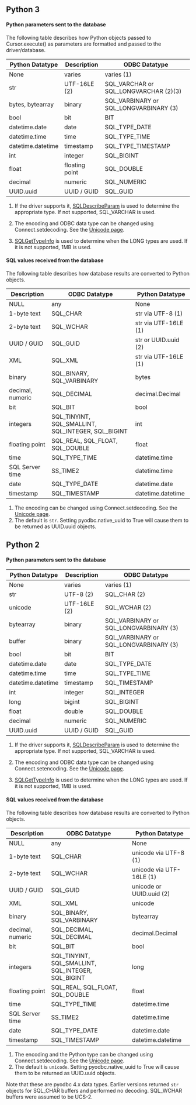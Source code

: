 ## Python 3

#### Python parameters sent to the database

The following table describes how Python objects passed to Cursor.execute() as parameters are formatted and passed to the driver/database.

| Python Datatype | Description | ODBC Datatype |
| --- | --- | --- |
| None | varies | varies (1) |
| str | UTF-16LE (2) | SQL_VARCHAR or SQL_LONGVARCHAR (2)(3) |
| bytes, bytearray | binary | SQL_VARBINARY or SQL_LONGVARBINARY (3) |
| bool | bit | BIT |
| datetime.date | date | SQL_TYPE_DATE |
| datetime.time | time | SQL_TYPE_TIME |
| datetime.datetime | timestamp | SQL_TYPE_TIMESTAMP |
| int | integer | SQL_BIGINT |
| float | floating point | SQL_DOUBLE |
| decimal | numeric | SQL_NUMERIC |
| UUID.uuid | UUID / GUID | SQL_GUID |

1. If the driver supports it, [SQLDescribeParam](https://msdn.microsoft.com/en-us/library/ms710188.aspx) is used to determine the appropriate type. If not supported, SQL_VARCHAR is used.

2. The encoding and ODBC data type can be changed using Connect.setdecoding.  See
   the [Unicode page](Unicode).

3. [SQLGetTypeInfo](https://msdn.microsoft.com/en-us/library/ms714632.aspx) is used to determine when the LONG types are used.  If it is not supported, 1MB is used.

#### SQL values received from the database

The following table describes how database results are converted to Python objects.

| Description | ODBC Datatype | Python Datatype |
|-------------|----------------|------------------|
| NULL | any | None |
| 1-byte text | SQL_CHAR | str via UTF-8 (1) |
| 2-byte text | SQL_WCHAR | str via UTF-16LE (1) |
| UUID / GUID | SQL_GUID | str or UUID.uuid (2) |
| XML | SQL_XML | str via UTF-16LE (1) |
| binary | SQL_BINARY, SQL_VARBINARY | bytes |
| decimal, numeric | SQL_DECIMAL | decimal.Decimal |
| bit | SQL_BIT | bool |
| integers | SQL_TINYINT, SQL_SMALLINT, SQL_INTEGER, SQL_BIGINT | int |
| floating point | SQL_REAL, SQL_FLOAT, SQL_DOUBLE | float |
| time | SQL_TYPE_TIME | datetime.time |
| SQL Server time | SS_TIME2 | datetime.time |
| date | SQL_TYPE_DATE | datetime.date |
| timestamp | SQL_TIMESTAMP | datetime.datetime |

1. The encoding can be changed using Connect.setdecoding.  See the [Unicode page](Unicode).
2. The default is `str`.  Setting pyodbc.native_uuid to True will cause them to be returned as UUID.uuid objects.


## Python 2

#### Python parameters sent to the database

| Python Datatype | Description | ODBC Datatype |
|------------------|-------------|----------------|
| None | varies | varies (1) |
| str | UTF-8 (2) | SQL_CHAR (2) |
| unicode | UTF-16LE (2) | SQL_WCHAR (2) |
| bytearray | binary | SQL_VARBINARY or SQL_LONGVARBINARY (3) |
| buffer | binary | SQL_VARBINARY or SQL_LONGVARBINARY (3) |
| bool | bit | BIT |
| datetime.date | date | SQL_TYPE_DATE |
| datetime.time | time | SQL_TYPE_TIME |
| datetime.datetime | timestamp | SQL_TIMESTAMP |
| int | integer | SQL_INTEGER |
| long | bigint | SQL_BIGINT |
| float | double | SQL_DOUBLE |
| decimal | numeric | SQL_NUMERIC |
| UUID.uuid | UUID / GUID | SQL_GUID |

1. If the driver supports it, [SQLDescribeParam](https://msdn.microsoft.com/en-us/library/ms710188.aspx) is used to determine the appropriate type. If not supported, SQL_VARCHAR is used.

2. The encoding and ODBC data type can be changed using Connect.setencoding.  See
   the [Unicode page](Unicode).


3. [SQLGetTypeInfo](https://msdn.microsoft.com/en-us/library/ms714632.aspx) is used to determine when the LONG types are used.  If it is not supported, 1MB is used.

#### SQL values received from the database

The following table describes how database results are converted to Python objects.

| Description | ODBC Datatype | Python Datatype |
|-------------|----------------|------------------|
| NULL | any | None |
| 1-byte text | SQL_CHAR | unicode via UTF-8 (1) |
| 2-byte text | SQL_WCHAR | unicode via UTF-16LE (1) |
| UUID / GUID | SQL_GUID | unicode or UUID.uuid (2) |
| XML | SQL_XML | unicode |
| binary | SQL_BINARY, SQL_VARBINARY | bytearray |
| decimal, numeric | SQL_DECIMAL, SQL_DECIMAL | decimal.Decimal |
| bit | SQL_BIT | bool |
| integers | SQL_TINYINT, SQL_SMALLINT, SQL_INTEGER, SQL_BIGINT | long |
| floating point | SQL_REAL, SQL_FLOAT, SQL_DOUBLE | float |
| time | SQL_TYPE_TIME | datetime.time |
| SQL Server time | SS_TIME2 | datetime.time |
| date | SQL_TYPE_DATE | datetime.date |
| timestamp | SQL_TIMESTAMP | datetime.datetime |

1. The encoding and the Python type can be changed using Connect.setdecoding.  See the [Unicode page](Unicode).
2. The default is `unicode`.  Setting pyodbc.native_uuid to True will cause them to be returned as UUID.uuid objects.

Note that these are pyodbc 4.x data types.  Earlier versions returned `str` objects for
SQL_CHAR buffers and performed no decoding.  SQL_WCHAR buffers were assumed to be UCS-2.
